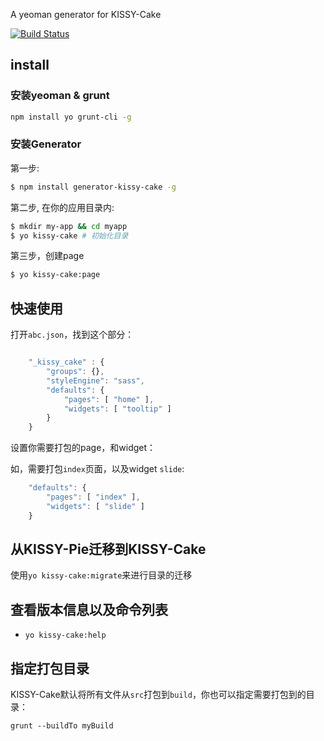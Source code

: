 A yeoman generator for KISSY-Cake

[![Build Status](https://secure.travis-ci.org/abc-team/generator-kissy-cake.png)](http://travis-ci.org/abc-team/generator-kissy-cake)

## install

### 安装yeoman & grunt
````sh
npm install yo grunt-cli -g
````

### 安装Generator

第一步:

```sh
$ npm install generator-kissy-cake -g
```

第二步, 在你的应用目录内:

```sh
$ mkdir my-app && cd myapp
$ yo kissy-cake # 初始化目录
```

第三步，创建page

```sh
$ yo kissy-cake:page
```

## 快速使用

打开`abc.json`，找到这个部分：

```js

    "_kissy_cake" : {
        "groups": {},
        "styleEngine": "sass",
        "defaults": {
            "pages": [ "home" ],
            "widgets": [ "tooltip" ]
        }
    }
```

设置你需要打包的page，和widget：

如，需要打包`index`页面，以及widget `slide`:

```js
    "defaults": {
        "pages": [ "index" ],
        "widgets": [ "slide" ]
    }
```

## 从KISSY-Pie迁移到KISSY-Cake

使用`yo kissy-cake:migrate`来进行目录的迁移

## 查看版本信息以及命令列表

- `yo kissy-cake:help`

## 指定打包目录

KISSY-Cake默认将所有文件从`src`打包到`build`，你也可以指定需要打包到的目录：

```
grunt --buildTo myBuild
```

